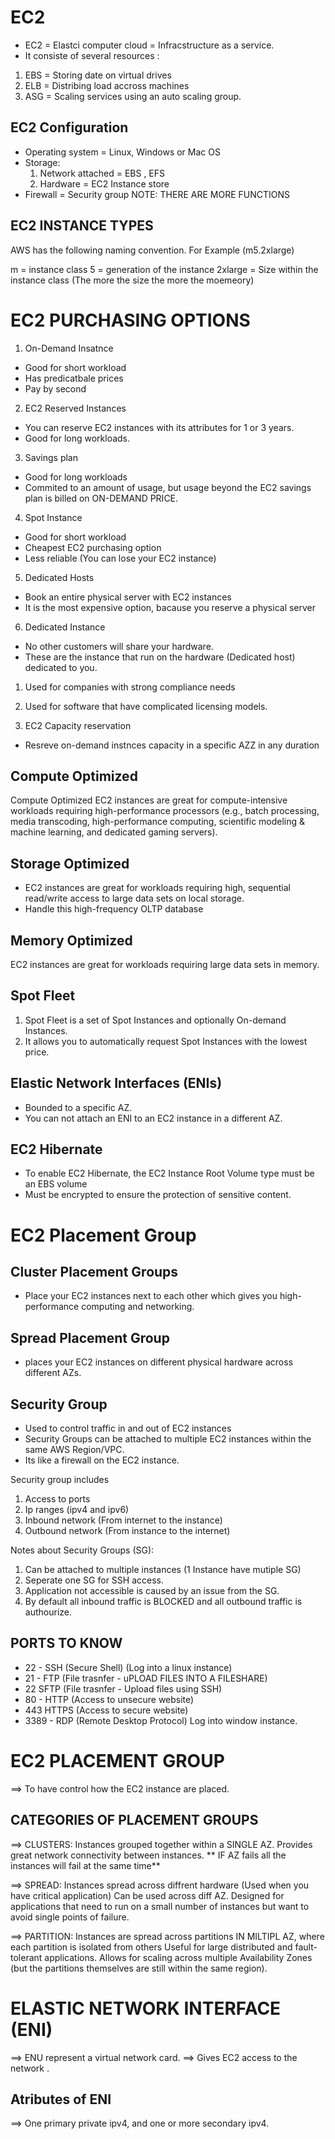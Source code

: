 # EC2 
* EC2 = Elastci computer cloud = Infracstructure as a service.
* It consiste of several resources :
1. EBS = Storing date on virtual drives 
2. ELB = Distribing load accross machines 
3. ASG = Scaling services using an auto scaling group. 

## EC2 Configuration 
* Operating system = Linux, Windows or Mac OS
* Storage: 
    1. Network attached = EBS , EFS
    2. Hardware = EC2 Instance store 
* Firewall = Security group 
NOTE: THERE ARE MORE FUNCTIONS 

## EC2 INSTANCE TYPES 
AWS has the following naming convention. For Example (m5.2xlarge)

m = instance class
5 = generation of the instance 
2xlarge = Size within the instance class (The more the size the more the moemeory)


# EC2 PURCHASING OPTIONS

1. On-Demand Insatnce
* Good for short workload 
* Has predicatbale prices 
* Pay by second

2. EC2 Reserved Instances
* You can reserve EC2 instances with its attributes for 1 or 3 years.
* Good for long workloads. 

3. Savings plan
* Good for long workloads
* Commited to an amount of usage, but usage beyond the EC2 savings plan is billed on ON-DEMAND PRICE.


4. Spot Instance 
* Good for short workload 
* Cheapest EC2 purchasing option
* Less reliable (You can lose your EC2 instance)

5. Dedicated Hosts 
* Book an entire physical server with EC2 instances 
* It is the most expensive option, bacause you reserve a physical server 

6. Dedicated Instance 
* No other customers will share your hardware. 
* These are the instance that run on the hardware (Dedicated host) dedicated to you. 

1. Used for companies with strong compliance needs
2. Used for software that have complicated licensing models. 

7. EC2 Capacity reservation 
* Resreve on-demand instnces capacity in a specific AZZ in any duration


## Compute Optimized 
Compute Optimized EC2 instances are great for compute-intensive workloads requiring high-performance processors (e.g., batch processing, media transcoding, high-performance computing, scientific modeling & machine learning, and dedicated gaming servers).

## Storage Optimized 
* EC2 instances are great for workloads requiring high, sequential read/write access to large data sets on local storage.
* Handle this high-frequency OLTP database

## Memory Optimized
EC2 instances are great for workloads requiring large data sets in memory.

## Spot Fleet 
1. Spot Fleet is a set of Spot Instances and optionally On-demand Instances.
2. It allows you to automatically request Spot Instances with the lowest price.

## Elastic Network Interfaces (ENIs) 
* Bounded to a specific AZ. 
* You can not attach an ENI to an EC2 instance in a different AZ.

## EC2 Hibernate
* To enable EC2 Hibernate, the EC2 Instance Root Volume type must be an EBS volume
* Must be encrypted to ensure the protection of sensitive content.

# EC2 Placement Group 

## Cluster Placement Groups 
* Place your EC2 instances next to each other which gives you high-performance computing and networking.

## Spread Placement Group 
* places your EC2 instances on different physical hardware across different AZs.

## Security Group 
* Used to control traffic in and out of EC2 instances
* Security Groups can be attached to multiple EC2 instances within the same AWS Region/VPC.
* Its like a firewall on the EC2 instance. 

Security group includes 
1. Access to ports 
2. Ip ranges (ipv4 and ipv6)
3. Inbound network (From internet to the instance)
4. Outbound network (From instance to the internet)

Notes about Security Groups (SG):
1. Can be attached to multiple instances (1 Instance have mutiple SG)
2. Seperate one SG for SSH access. 
3. Application not accessible is caused by an issue from the SG. 
4. By default all inbound traffic is BLOCKED and all outbound traffic is authourize.

## PORTS TO KNOW 
* 22 - SSH (Secure Shell) (Log into a linux instance)
* 21 - FTP (File trasnfer - uPLOAD FILES INTO A FILESHARE)
* 22 SFTP (File trasnfer - Upload files using SSH)
* 80 - HTTP (Access to unsecure website)
* 443 HTTPS (Access to secure website)
* 3389 - RDP (Remote Desktop Protocol) Log into window instance. 

# EC2 PLACEMENT GROUP 
==> To have control how the EC2 instance are placed. 

## CATEGORIES OF PLACEMENT GROUPS 
==> CLUSTERS: Instances grouped together within a SINGLE AZ. 
Provides great network connectivity between instances. 
    ** IF AZ fails all the instances will fail at the same time**

==> SPREAD: Instances spread across diffrent hardware (Used when you have critical application)
Can be used across diff AZ.
Designed for applications that need to run on a small number of instances but want to avoid single points of failure.

==> PARTITION: Instances are spread across partitions IN MILTIPL AZ, where each partition is isolated from others
Useful for large distributed and fault-tolerant applications.
Allows for scaling across multiple Availability Zones (but the partitions themselves are still within the same region).

# ELASTIC NETWORK INTERFACE (ENI)
==> ENU represent a virtual network card.
==> Gives EC2 access to the network .

## Atributes of ENI 
==> One primary private ipv4, and one or more secondary ipv4.

